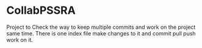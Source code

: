 # CollabPSSRA

Project to Check the way to keep multiple commits and work on the project same time.
There is one index file make changes to it and commit pull push work on it.

